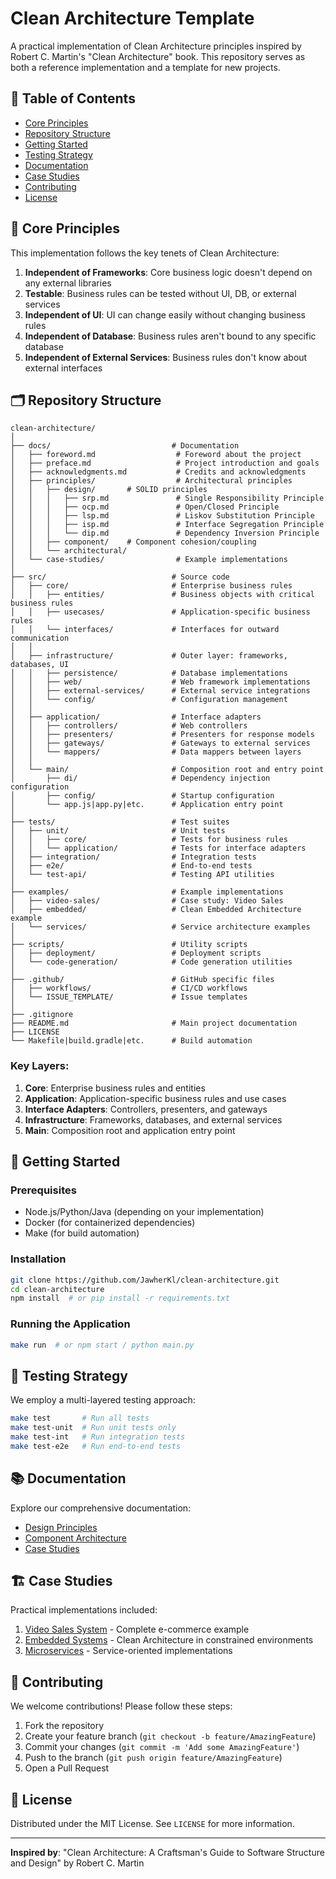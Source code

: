 # Clean Architecture Template

<!--[![License: MIT](https://img.shields.io/badge/License-MIT-blue.svg)](LICENSE)
[![CI/CD](https://github.com/JawherKl/clean-architecture/actions/workflows/main.yml/badge.svg)](https://github.com/JawherKl/clean-architecture/actions)
https://cleancoders.com/-->

A practical implementation of Clean Architecture principles inspired by Robert C. Martin's "Clean Architecture" book. This repository serves as both a reference implementation and a template for new projects.

## 📖 Table of Contents

- [Core Principles](#-core)
- [Repository Structure](#-repository-structure)
- [Getting Started](#-getting-started)
- [Testing Strategy](#-testing-strategy)
- [Documentation](#-documentation)
- [Case Studies](#-case-studies)
- [Contributing](#-contributing)
- [License](#-license)

## 🧠 Core Principles

This implementation follows the key tenets of Clean Architecture:

1. **Independent of Frameworks**: Core business logic doesn't depend on any external libraries
2. **Testable**: Business rules can be tested without UI, DB, or external services
3. **Independent of UI**: UI can change easily without changing business rules
4. **Independent of Database**: Business rules aren't bound to any specific database
5. **Independent of External Services**: Business rules don't know about external interfaces

## 🗂 Repository Structure

```
clean-architecture/
│
├── docs/                           # Documentation
│   ├── foreword.md                  # Foreword about the project
│   ├── preface.md                   # Project introduction and goals
│   ├── acknowledgments.md           # Credits and acknowledgments
│   ├── principles/                  # Architectural principles
│   │   ├── design/       # SOLID principles
│   │   │   ├── srp.md               # Single Responsibility Principle
│   │   │   ├── ocp.md               # Open/Closed Principle
│   │   │   ├── lsp.md               # Liskov Substitution Principle
│   │   │   ├── isp.md               # Interface Segregation Principle
│   │   │   └── dip.md               # Dependency Inversion Principle
│   │   ├── component/    # Component cohesion/coupling
│   │   └── architectural/
│   └── case-studies/                # Example implementations
│
├── src/                            # Source code
│   ├── core/                       # Enterprise business rules
│   │   ├── entities/               # Business objects with critical business rules
│   │   ├── usecases/               # Application-specific business rules
│   │   └── interfaces/             # Interfaces for outward communication
│   │
│   ├── infrastructure/             # Outer layer: frameworks, databases, UI
│   │   ├── persistence/            # Database implementations
│   │   ├── web/                    # Web framework implementations
│   │   ├── external-services/      # External service integrations
│   │   └── config/                 # Configuration management
│   │
│   ├── application/                # Interface adapters
│   │   ├── controllers/            # Web controllers
│   │   ├── presenters/             # Presenters for response models
│   │   ├── gateways/               # Gateways to external services
│   │   └── mappers/                # Data mappers between layers
│   │
│   └── main/                       # Composition root and entry point
│       ├── di/                     # Dependency injection configuration
│       ├── config/                 # Startup configuration
│       └── app.js|app.py|etc.      # Application entry point
│
├── tests/                          # Test suites
│   ├── unit/                       # Unit tests
│   │   ├── core/                   # Tests for business rules
│   │   └── application/            # Tests for interface adapters
│   ├── integration/                # Integration tests
│   ├── e2e/                        # End-to-end tests
│   └── test-api/                   # Testing API utilities
│
├── examples/                       # Example implementations
│   ├── video-sales/                # Case study: Video Sales
│   ├── embedded/                   # Clean Embedded Architecture example
│   └── services/                   # Service architecture examples
│
├── scripts/                        # Utility scripts
│   ├── deployment/                 # Deployment scripts
│   └── code-generation/            # Code generation utilities
│
├── .github/                        # GitHub specific files
│   ├── workflows/                  # CI/CD workflows
│   └── ISSUE_TEMPLATE/             # Issue templates
│
├── .gitignore
├── README.md                       # Main project documentation
├── LICENSE
└── Makefile|build.gradle|etc.      # Build automation
```

### Key Layers:

1. **Core**: Enterprise business rules and entities
2. **Application**: Application-specific business rules and use cases
3. **Interface Adapters**: Controllers, presenters, and gateways
4. **Infrastructure**: Frameworks, databases, and external services
5. **Main**: Composition root and application entry point

## 🚀 Getting Started

### Prerequisites

- Node.js/Python/Java (depending on your implementation)
- Docker (for containerized dependencies)
- Make (for build automation)

### Installation

```bash
git clone https://github.com/JawherKl/clean-architecture.git
cd clean-architecture
npm install  # or pip install -r requirements.txt
```

### Running the Application

```bash
make run  # or npm start / python main.py
```

## 🧪 Testing Strategy

We employ a multi-layered testing approach:

```bash
make test       # Run all tests
make test-unit  # Run unit tests only
make test-int   # Run integration tests
make test-e2e   # Run end-to-end tests
```

## 📚 Documentation

Explore our comprehensive documentation:

- [Design Principles](docs/principles/design)
- [Component Architecture](docs/principles/component)
- [Case Studies](docs/case-studies)

## 🏗 Case Studies

Practical implementations included:

1. [Video Sales System](examples/video-sales) - Complete e-commerce example
2. [Embedded Systems](examples/embedded) - Clean Architecture in constrained environments
3. [Microservices](examples/services) - Service-oriented implementations

## 🤝 Contributing

We welcome contributions! Please follow these steps:

1. Fork the repository
2. Create your feature branch (`git checkout -b feature/AmazingFeature`)
3. Commit your changes (`git commit -m 'Add some AmazingFeature'`)
4. Push to the branch (`git push origin feature/AmazingFeature`)
5. Open a Pull Request

## 📜 License

Distributed under the MIT License. See `LICENSE` for more information.

---

**Inspired by**: "Clean Architecture: A Craftsman's Guide to Software Structure and Design" by Robert C. Martin
